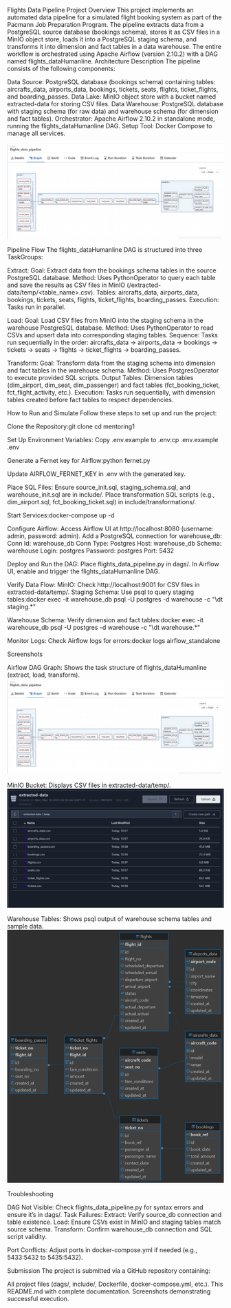 Flights Data Pipeline
Project Overview
This project implements an automated data pipeline for a simulated flight booking system as part of the Pacmann Job Preparation Program. The pipeline extracts data from a PostgreSQL source database (bookings schema), stores it as CSV files in a MinIO object store, loads it into a PostgreSQL staging schema, and transforms it into dimension and fact tables in a data warehouse. The entire workflow is orchestrated using Apache Airflow (version 2.10.2) with a DAG named flights_dataHumanline.
Architecture Description
The pipeline consists of the following components:

Data Source: PostgreSQL database (bookings schema) containing tables: aircrafts_data, airports_data, bookings, tickets, seats, flights, ticket_flights, and boarding_passes.
Data Lake: MinIO object store with a bucket named extracted-data for storing CSV files.
Data Warehouse: PostgreSQL database with staging schema (for raw data) and warehouse schema (for dimension and fact tables).
Orchestrator: Apache Airflow 2.10.2 in standalone mode, running the flights_dataHumanline DAG.
Setup Tool: Docker Compose to manage all services.

![!\[alt text\](image.png)](images/diagram.png)

Pipeline Flow
The flights_dataHumanline DAG is structured into three TaskGroups:

Extract:
Goal: Extract data from the bookings schema tables in the source PostgreSQL database.
Method: Uses PythonOperator to query each table and save the results as CSV files in MinIO (/extracted-data/temp/<table_name>.csv).
Tables: aircrafts_data, airports_data, bookings, tickets, seats, flights, ticket_flights, boarding_passes.
Execution: Tasks run in parallel.


Load:
Goal: Load CSV files from MinIO into the staging schema in the warehouse PostgreSQL database.
Method: Uses PythonOperator to read CSVs and upsert data into corresponding staging tables.
Sequence: Tasks run sequentially in the order: aircrafts_data → airports_data → bookings → tickets → seats → flights → ticket_flights → boarding_passes.


Transform:
Goal: Transform data from the staging schema into dimension and fact tables in the warehouse schema.
Method: Uses PostgresOperator to execute provided SQL scripts.
Output Tables: Dimension tables (dim_airport, dim_seat, dim_passenger) and fact tables (fct_booking_ticket, fct_flight_activity, etc.).
Execution: Tasks run sequentially, with dimension tables created before fact tables to respect dependencies.



How to Run and Simulate
Follow these steps to set up and run the project:

Clone the Repository:git clone <repository-url>
cd mentoring1


Set Up Environment Variables:
Copy .env.example to .env:cp .env.example .env


Generate a Fernet key for Airflow:python fernet.py


Update AIRFLOW_FERNET_KEY in .env with the generated key.


Place SQL Files:
Ensure source_init.sql, staging_schema.sql, and warehouse_init.sql are in include/.
Place transformation SQL scripts (e.g., dim_airport.sql, fct_booking_ticket.sql) in include/transformations/.


Start Services:docker-compose up -d


Configure Airflow:
Access Airflow UI at http://localhost:8080 (username: admin, password: admin).
Add a PostgreSQL connection for warehouse_db:
Conn Id: warehouse_db
Conn Type: Postgres
Host: warehouse_db
Schema: warehouse
Login: postgres
Password: postgres
Port: 5432




Deploy and Run the DAG:
Place flights_data_pipeline.py in dags/.
In Airflow UI, enable and trigger the flights_dataHumanline DAG.


Verify Data Flow:
MinIO: Check http://localhost:9001 for CSV files in extracted-data/temp/.
Staging Schema: Use psql to query staging tables:docker exec -it warehouse_db psql -U postgres -d warehouse -c "\dt staging.*"


Warehouse Schema: Verify dimension and fact tables:docker exec -it warehouse_db psql -U postgres -d warehouse -c "\dt warehouse.*"




Monitor Logs:
Check Airflow logs for errors:docker logs airflow_standalone





Screenshots

Airflow DAG Graph: Shows the task structure of flights_dataHumanline (extract, load, transform).
![!\[alt text\](image.png)](images/diagram.png)


MinIO Bucket: Displays CSV files in extracted-data/temp/.
![!\[alt text\](miniobucket.png)](images/miniobucket.png)

Warehouse Tables: Shows psql output of warehouse schema tables and sample data.
![!\[alt text\](warehousestg.png)](images/warehousestg.png)




Troubleshooting

DAG Not Visible: Check flights_data_pipeline.py for syntax errors and ensure it’s in dags/.
Task Failures:
Extract: Verify source_db connection and table existence.
Load: Ensure CSVs exist in MinIO and staging tables match source schema.
Transform: Confirm warehouse_db connection and SQL script validity.


Port Conflicts: Adjust ports in docker-compose.yml if needed (e.g., 5433:5432 to 5435:5432).

Submission
The project is submitted via a GitHub repository containing:

All project files (dags/, include/, Dockerfile, docker-compose.yml, etc.).
This README.md with complete documentation.
Screenshots demonstrating successful execution.

